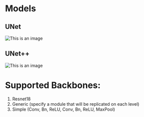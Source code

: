 # Models
## UNet
![This is an image](https://img-blog.csdnimg.cn/20210709153926827.png?x-oss-process=image/watermark,type_ZmFuZ3poZW5naGVpdGk,shadow_10,text_aHR0cHM6Ly9ibG9nLmNzZG4ubmV0L3FxXzQzMDE5NDMz,size_16,color_FFFFFF,t_70)
## UNet++
![This is an image](https://production-media.paperswithcode.com/methods/unet_CKUFAmj.png)

# Supported Backbones:
1. Resnet18
1. Generic (specify a module that will be replicated on each level)
1. Simple (Conv, Bn, ReLU, Conv, Bn, ReLU, MaxPool)
